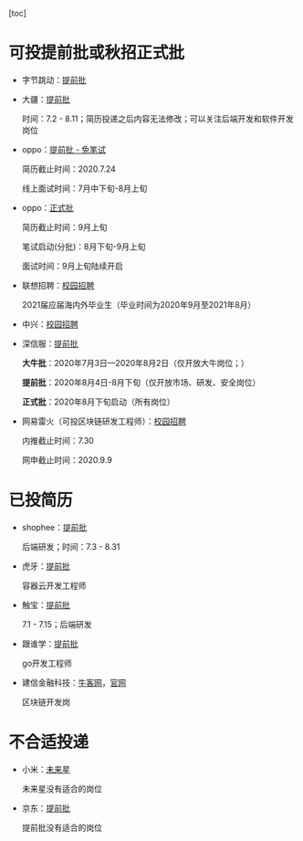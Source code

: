 [toc]

# 可投提前批或秋招正式批

- 字节跳动：[提前批](https://job.bytedance.com/campus/position?keywords=&category=&location=&project=6831865446858508551&type=2&job_hot_flag=&current=1&limit=10)

- 大疆：[提前批](https://we.dji.com/zh-CN/campus/recruitment)

  时间：7.2 - 8.11；简历投递之后内容无法修改；可以关注后端开发和软件开发岗位

- oppo：[提前批 - 免笔试](https://oppo.zhaopin.com/xc.html)

  简历截止时间：2020.7.24

  线上面试时间：7月中下旬-8月上旬

- oppo：[正式批](https://oppo.zhaopin.com/xc.html)

  简历截止时间：9月上旬

  笔试启动(分批)：8月下旬-9月上旬

  面试时间：9月上旬陆续开启

- 联想招聘：[校园招聘](https://talent.lenovo.com.cn/campus)

  2021届应届海内外毕业生（毕业时间为2020年9月至2021年8月）

- 中兴：[校园招聘](https://job.zte.com.cn/recruitment-list/t20170815_465155)

- 深信服：[提前批](http://hr.sangfor.com/index.html)

  **大牛批**：2020年7月3日—2020年8月2日（仅开放大牛岗位；）

  **提前批**：2020年8月4日-8月下旬（仅开放市场、研发、安全岗位）

  **正式批**：2020年8月下旬启动（所有岗位）

- 网易雷火（可投区块链研发工程师）：[校园招聘](https://campus.163.com/app/hy/lh)

  内推截止时间：7.30

  网申截止时间：2020.9.9

# 已投简历

- shophee：[提前批](https://app.mokahr.com/campus_apply/shopee/2962#/jobs?zhineng=&page=1&_k=abhqth)

  后端研发；时间：7.3 - 8.31

- 虎牙：[提前批](https://app.mokahr.com/campus_apply/huya/4112#/job/71feaba8-e4be-401d-8fef-38893de6fffb?_k=cq15rm)

  容器云开发工程师

- 触宝：[提前批](https://app.mokahr.com/campus_apply/cootek/343#/jobs?department=[199300]&zhineng=3466&_k=q6ja30)

  7.1 - 7.15；后端研发

- 跟谁学：[提前批](http://campus.baijiahulian.com/#/job/41162ed3-faed-46ad-8ccc-eed330f126a9?_k=0mcxv9)

  go开发工程师

- 建信金融科技：[牛客网](https://www.nowcoder.com/careers/ccbft/20807)，[官网](https://www.ccbft.com/recruit.html)

  区块链开发岗

# 不合适投递

- 小米：[未来星](https://app.mokahr.com/campus_apply/xiaomi/26250#/?_k=js8df1)

  未来星没有适合的岗位

- 京东：[提前批](http://campus.jd.com/web/job/job_index?t=6&dicCode=04)

  提前批没有适合的岗位
